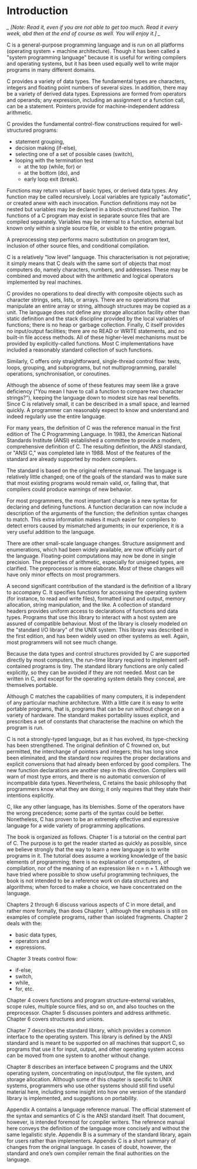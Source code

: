 # Introduction 

*_ [Note: Read it, even if you are not able to get too much.  Read it
  every week, abd then at the end of course as well.  You will enjoy
  it.] _*

C is a general-purpose programming language and is run on all platforms
(operating system + machine architecture).  Though it has been called a
"system programming language" because it is useful for writing
compilers and operating systems, but it has been used equally well to
write major programs in many different domains.

C provides a variety of data types.  The fundamental types are
characters, integers and floating point numbers of several sizes.  In
addition, there may be a variety of derived data types.  Expressions
are formed from operators and operands; any expression, including an
assignment or a function call, can be a statement.  Pointers provide
for machine-independent address arithmetic.

C provides the fundamental control-flow constructions required for
well-structured programs:

- statement grouping,
- decision making (if-else),
- selecting one of a set of possible cases (switch),
- looping with the termination test
  - at the top (while, for) or
  - at the bottom (do), and
  - early loop exit (break).

Functions may return values of basic types, or derived data types.  Any
function may be called recursively.  Local variables are typically
"automatic", or created anew with each invocation.  Function
definitions may not be nested but variables may be declared in a
block-structured fashion.  The functions of a C program may exist in
separate source files that are compiled separately.  Variables may be
internal to a function, external but known only within a single source
file, or visible to the entire program.

A preprocessing step performs macro substitution on program text,
inclusion of other source files, and conditional compilation.

C is a relatively "low level" language.  This characterisation is not
pejorative; it simply means that C deals with the same sort of objects
that most computers do, namely characters, numbers, and addresses. 
These may be combined and moved about with the arithmetic and logical
operators implemented by real machines.

C provides no operations to deal directly with composite objects such
as character strings, sets, lists, or arrays.  There are no operations
that manipulate an entire array or string, although structures may be
copied as a unit.  The language does not define any storage allocation
facility other than static definition and the stack discipline provided
by the local variables of functions; there is no heap or garbage
collection.  Finally, C itself provides no input/output facilities;
there are no READ or WRITE statements, and no built-in file access
methods.  All of these higher-level mechanisms must be provided by
explicitly-called functions.  Most C implementations have included a
reasonably standard collection of such functions.

Similarly, C offers only straightforward, single-thread control flow:
tests, loops, grouping, and subprograms, but not multiprogramming,
parallel operations, synchronisation, or coroutines.

Although the absence of some of these features may seem like a grave
deficiency ("You mean I have to call a function to compare two
character strings?"), keeping the language down to modest size has real
benefits.  Since C is relatively small, it can be described in a small
space, and learned quickly.  A programmer can reasonably expect to know
and understand and indeed regularly use the entire language.

For many years, the definition of C was the reference manual in the
first edition of The C Programming Language.  In 1983, the American
National Standards Institute (ANSI) established a committee to provide
a modern, comprehensive definition of C.  The resulting definition, the
ANSI standard, or "ANSI C," was completed late in 1988.  Most of the
features of the standard are already supported by modern compilers.

The standard is based on the original reference manual.  The language
is relatively little changed; one of the goals of the standard was to
make sure that most existing programs would remain valid, or, failing
that, that compilers could produce warnings of new behavior.

For most programmers, the most important change is a new syntax for
declaring and defining functions.  A function declaration can now
include a description of the arguments of the function; the definition
syntax changes to match.  This extra information makes it much easier
for compilers to detect errors caused by mismatched arguments; in our
experience, it is a very useful addition to the language.

There are other small-scale language changes.  Structure assignment and
enumerations, which had been widely available, are now officially part
of the language.  Floating-point computations may now be done in single
precision.  The properties of arithmetic, especially for unsigned
types, are clarified.  The preprocessor is more elaborate.  Most of
these changes will have only minor effects on most programmers.

A second significant contribution of the standard is the definition of
a library to accompany C.  It specifies functions for accessing the
operating system (for instance, to read and write files), formatted
input and output, memory allocation, string manipulation, and the like. 
A collection of standard headers provides uniform access to
declarations of functions and data types.  Programs that use this
library to interact with a host system are assured of compatible
behaviour.  Most of the library is closely modeled on the "standard I/O
library" of the UNIX system.  This library was described in the first
edition, and has been widely used on other systems as well.  Again,
most programmers will not see much change.

Because the data types and control structures provided by C are
supported directly by most computers, the run-time library required to
implement self-contained programs is tiny.  The standard library
functions are only called explicitly, so they can be avoided if they
are not needed.  Most can be written in C, and except for the operating
system details they conceal, are themselves portable.

Although C matches the capabilities of many computers, it is
independent of any particular machine architecture.  With a little care
it is easy to write portable programs, that is, programs that can be
run without change on a variety of hardware.  The standard makes
portability issues explicit, and prescribes a set of constants that
characterise the machine on which the program is run.

C is not a strongly-typed language, but as it has evolved, its
type-checking has been strengthened.  The original definition of C
frowned on, but permitted, the interchange of pointers and integers;
this has long since been eliminated, and the standard now requires the
proper declarations and explicit conversions that had already been
enforced by good compilers.  The new function declarations are another
step in this direction.  Compilers will warn of most type errors, and
there is no automatic conversion of incompatible data types. 
Nevertheless, C retains the basic philosophy that programmers know what
they are doing; it only requires that they state their intentions
explicitly.

C, like any other language, has its blemishes.  Some of the operators
have the wrong precedence; some parts of the syntax could be better. 
Nonetheless, C has proven to be an extremely effective and expressive
language for a wide variety of programming applications.

The book is organized as follows.  Chapter 1 is a tutorial on the
central part of C.  The purpose is to get the reader started as quickly
as possible, since we believe strongly that the way to learn a new
language is to write programs in it.  The tutorial does assume a
working knowledge of the basic elements of programming; there is no
explanation of computers, of compilation, nor of the meaning of an
expression like n = n + 1.  Although we have tried where possible to
show useful programming techniques, the book is not intended to be a
reference work on data structures and algorithms; when forced to make a
choice, we have concentrated on the language.

Chapters 2 through 6 discuss various aspects of C in more detail, and
rather more formally, than does Chapter 1, although the emphasis is
still on examples of complete programs, rather than isolated fragments. 
Chapter 2 deals with the:

- basic data types, 
- operators and 
- expressions. 

Chapter 3 treats control flow: 

- if-else, 
- switch, 
- while, 
- for, etc. 

Chapter 4 covers functions and program structure-external variables,
scope rules, multiple source files, and so on, and also touches on the
preprocessor.  Chapter 5 discusses pointers and address arithmetic. 
Chapter 6 covers structures and unions.

Chapter 7 describes the standard library, which provides a common
interface to the operating system.  This library is defined by the ANSI
standard and is meant to be supported on all machines that support C,
so programs that use it for input, output, and other operating system
access can be moved from one system to another without change.

Chapter 8 describes an interface between C programs and the UNIX
operating system, concentrating on input/output, the file system, and
storage allocation.  Although some of this chapter is specific to
UNIX systems, programmers who use other systems should still find
useful material here, including some insight into how one version of
the standard library is implemented, and suggestions on portability.

Appendix A contains a language reference manual.  The official
statement of the syntax and semantics of C is the ANSI standard itself. 
That document, however, is intended foremost for compiler writers.  The
reference manual here conveys the definition of the language more
concisely and without the same legalistic style.  Appendix B is a
summary of the standard library, again for users rather than
implementers.  Appendix C is a short summary of changes from the
original language.  In cases of doubt, however, the standard and one’s
own compiler remain the final authorities on the language.
